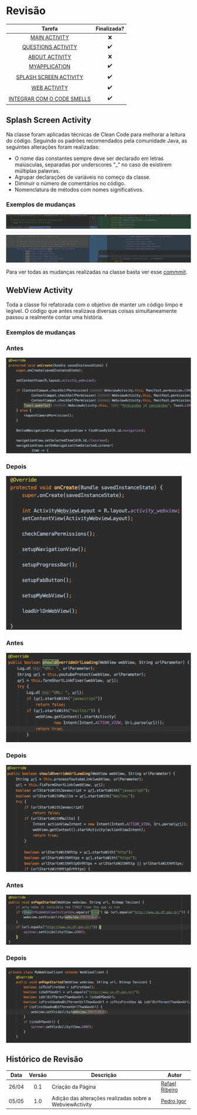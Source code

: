 # Revisão

Tarefa | Finalizada? |
:-----:|:-----------:|
[MAIN ACTIVITY](https://github.com/GCES-Escola-em-Casa-2020-2/wiki/issues/16) | :x: |
[QUESTIONS ACTIVITY](https://github.com/GCES-Escola-em-Casa-2020-2/wiki/issues/26) | :heavy_check_mark: |
[ABOUT ACTIVITY](https://github.com/GCES-Escola-em-Casa-2020-2/wiki/issues/27) | :x: |
[MYAPPLICATION](https://github.com/GCES-Escola-em-Casa-2020-2/wiki/issues/28) | :heavy_check_mark: |
[SPLASH SCREEN ACTIVITY](https://github.com/GCES-Escola-em-Casa-2020-2/wiki/issues/29) | :heavy_check_mark: |
[WEB ACTIVITY](https://github.com/GCES-Escola-em-Casa-2020-2/wiki/issues/30) | :heavy_check_mark: |
[INTEGRAR COM O CODE SMELLS](https://github.com/GCES-Escola-em-Casa-2020-2/wiki/issues/31) | :heavy_check_mark: |

## Splash Screen Activity

Na classe foram aplicadas técnicas de Clean Code para melhorar a leitura do código. Seguindo os padrões recomendados pela comunidade Java, as seguintes alterações foram realizadas:

* O nome das constantes sempre deve ser declarado em letras maiúsculas, separadas por underscores “_” no caso de existirem múltiplas palavras.
* Agrupar declarações de variáveis no começo da classe.
* Diminuir o número de comentários no código.
* Nomenclatura de métodos com nomes significativos.

### Exemplos de mudanças

![splash1](./../../img/sprint5/splash1.png)<br>

![splash2](./../../img/sprint5/splash2.png)<br>

Para ver todas as mudanças realizadas na classe basta ver esse [commmit](https://github.com/GCES-Escola-em-Casa-2020-2/android-escola-em-casa/commit/22edeca91a6ea14f3784b6e2f7000f4c8e943558).

## WebView Activity

Toda a classe foi refatorada com o objetivo de manter um código limpo e legível. O código que antes realizava diversas coisas simultaneamente passou a realmente contar uma história.

### Exemplos de mudanças
### Antes
![onCreate](./../../img/sprint5/antes_oncreate.png)

### Depois
![onCreate](./../../img/sprint5/depois_oncreate.png)

### Antes
![shouldOverrideLoading](./../../img/sprint5/antes_shouldoverrideloading.png)

### Depois
![shouldOverrideLoading](./../../img/sprint5/depois_shouldoverrideloading.png)

### Antes
![onPageStarted](./../../img/sprint5/antes_onpagestarted.png)

### Depois
![onPageStarted](./../../img/sprint5/depois_onpagestarted.png)

## Histórico de Revisão

Data | Versão | Descrição | Autor |
:---:|:------:|-----------|-------|
26/04|0.1 | Criação da Página | [Rafael Ribeiro](https://github.com/rafaelflarrn) |
05/05|1.0 | Adição das alterações realizadas sobre a WebviewActivity | [Pedro Igor](https://github.com/pedroeagle) |

